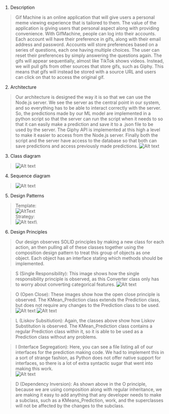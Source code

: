 1) Description
 > Gif Machine is an online application that will give users a personal meme viewing experience that is tailored to them. The value of the application is giving users that personal aspect along with providing convenience. With GifMachine, people can log into their accounts. Each account will have their preference in gifs, along with their email address and password. Accounts will store preferences based on a series of questions, each one having multiple choices. The user can reset their preferences by simply answering the questions again. The gifs will appear sequentially, almost like TikTok shows videos. Instead, we will pull gifs from other sources that store gifs, such as Giphy. This means that gifs will instead be stored with a source URL and users can click on that to access the original gif.

2) Architecture
 > Our architecture is designed the way it is so that we can use the Node.js server. We see the server as the central point in our system, and so everything has to be able to interact correctly with the server. So, the predictions made by our ML model are implemented in a python script so that the server can run the script when it needs to so that it can easily make a prediction and save it to a .json file to be used by the server. The Giphy API is implemented at this high a level to make it easier to access from the Node.js server. Finally both the script and the server have access to the database so that both can save predictions and access previously made predictions.
 > ![Alt text](images/arch.png)

3) Class diagram
> ![Alt text](CS386D5Class.drawio.png)

4) Sequence diagram
> ![Alt text](Screenshot%20(182).png)
5) Design Patterns
> Template:\
> ![AltText](CS386TempClass.drawio.png)\
> Strategy:\
> ![Alt text](CS386D5StratClass.drawio.png)\

6) Design Principles
> Our design observes SOLID principles by making a new class for each action, an then pulling all of these classes together using the composition design pattern to treat this group of objects as one object. Each object has an interface stating which methods should be implemented. 

> S (Single Responsibility): This image shows how the single responsibility principle is observed, as this Converter class only has to worry about converting categorical features.
>  ![Alt text](images/converter.png)

> O (Open Close):  These images show how the open close principle is observed. The KMean_Prediction class extends the Prediction class, but does not require any changes to the Prediction class to be used.
> ![Alt text](images/subclass.png)
> ![Alt text](images/superclass.png)

> L (Liskov Subsitiution): Again, the classes above show how Liskov Substitution is observed. The KMean_Prediction class contains a regular Prediction class within it, so it is able to be used as a Prediction class without any problems.

> I (Interface Segregation): Here, you can see a file listing all of our interfaces for the prediction making code. We had to implement this in a sort of strange fashion, as Python does not offer native support for interfaces, so there is a lot of extra syntactic sugar that went into making this work.\
> ![Alt text](images/interfaces.png)

> D (Dependency Inversion): As shown above in the O principle, because we are using composition along with regular inheritance, we are making it easy to add anything that any developer needs to make a subclass, such as a KMeans_Prediction, work, and the superclasses will not be affected by the changes to the subclass.

